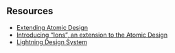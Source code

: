 
## Resources
- [Extending Atomic Design](https://bradfrost.com/blog/post/extending-atomic-design/)
- [Introducing “Ions”, an extension to the Atomic Design](https://www.cjcid.com/articles/ions-introduction/#table-modes)
- [Lightning Design System](https://www.lightningdesignsystem.com/)